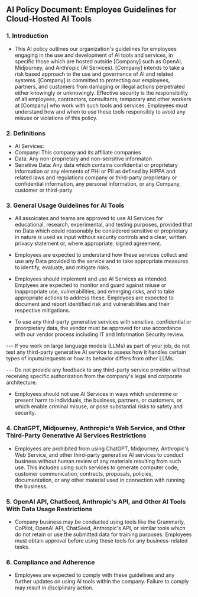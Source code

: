 ## AI Policy Document: Employee Guidelines for Cloud-Hosted AI Tools

### 1. Introduction
- This AI policy outlines our organization's guidelines for employees engaging in the use and development of AI tools and services, in specific those which are hosted outside [Company] such as OpenAI, Midjourney, and Anthropic (AI Services). [Company] intends to take a risk based approach to the use and governance of AI and related systems. [Company] is committed to protecting our employees, partners, and customers from damaging or illegal actions perpetrated either knowingly or unknowingly. Effective security is the responsibility of all employees, contractors, consultants, temporary and other workers at [Company] who work with such tools and services. Employees must understand how and when to use these tools responsibly to avoid any misuse or violations of this policy.

### 2. Definitions
- AI Services: 
- Company: This company and its affiliate companies
- Data: Any non-proprietary and non-sensitive informaton 
- Sensitive Data:  Any data which contains confidential or proprietary information or any elements of PHI or PII as defined by HIPPA and related laws and regulations
company or third-party proprietary or confidential information, any personal information, or any Company, customer or third-party

### 3. General Usage Guidelines for AI Tools

- All assoicates and teams are approved to use AI Services for educational, research, experimental, and testing purposes, provided that no Data which could reasonably be considered sensitive or proprietary in nature is used as input without security controls and a clear, written privacy statement or, where appropriate, signed agreement.

- Employees are expected to understand how these services collect and use any Data provided to the service and to take appropriate measures to identify, evaluate, and mitigate risks.
- Employees should implement and use AI Services as intended. Emplyees are expected to monitor and guard against miuse or inappropriate use, vulnerabilities, and emerging risks, and to take appropriate actions to address these. Employees are expected to document and report identified risk and vulnerabilities and their respective mitigations. 

- To use any third-party generative services with sensitive, confidential or proorpietary data, the vendor must be approved for use accordance with our vendor process including IT and Information Security review.

--- If you work on large language models (LLMs) as part of your job, do not test any third-party generative AI service to assess how it handles certain types of inputs/requests or how its behavior differs from other LLMs.

--- Do not provide any feedback to any third-party service provider without receiving specific authorization from the company's legal and corporate architecture.

- Employees should not use AI Services in ways which undermine or present harm to individuals, the business, partners, or customers, or which enable criminal misuse, or pose substantial risks to safety and security.

### 4. ChatGPT, Midjourney, Anthropic's Web Service, and Other Third-Party Generative AI Services Restrictions

- Employees are prohibited from using ChatGPT, Midjourney, Anthropic's Web Service, and other third-party generative AI services to conduct business without human review of any materials resulting from such use. This includes using such services to generate computer code, customer communication, contracts, proposals, policies, documentation, or any other material used in connection with running the business.

### 5. OpenAI API, ChatSeed, Anthropic's API, and Other AI Tools With Data Usage Restrictions

- Company business may be conducted using tools like the Grammarly, CoPilot, OpenAI API, ChatSeed, Anthropic's API, or similar tools which do not retain or use the submitted data for training purposes. Employees must obtain approval before using these tools for any business-related tasks.

### 6. Compliance and Adherence

- Employees are expected to comply with these guidelines and any further updates on using AI tools within the company. Failure to comply may result in disciplinary action.
